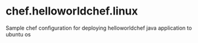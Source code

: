 # chef.helloworldchef.linux
Sample chef configuration for deploying helloworldchef java application to ubuntu os
